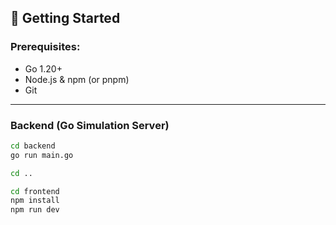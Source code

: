 
## 🔧 Getting Started

### Prerequisites:
- Go 1.20+
- Node.js & npm (or pnpm)
- Git

---

### Backend (Go Simulation Server)

```bash
cd backend
go run main.go

cd ..

cd frontend
npm install
npm run dev